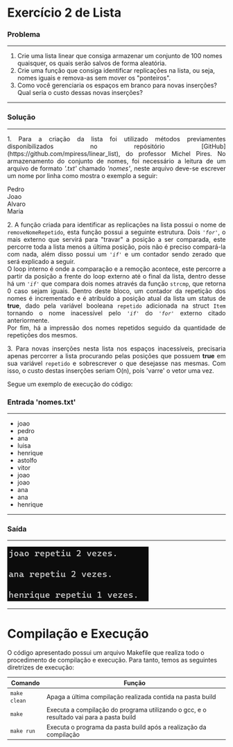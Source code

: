 # Exercício 2 de Lista

### **Problema**
---
1. Crie uma lista linear que consiga armazenar um conjunto de 100 nomes quaisquer, os quais serão salvos de forma aleatória.
2. Crie uma função que consiga identificar replicações na lista, ou seja, nomes iguais e remova-as sem mover os "ponteiros".
3. Como você gerenciaria os espaços em branco para novas inserções? Qual seria o custo dessas novas inserções?
---

### **Solução**
---
<p align="justify">
1. Para a criação da lista foi utilizado métodos previamentes disponibilizados no repósitório [GitHub](https://github.com/mpiress/linear_list), do professor Michel Pires. No armazenamento do conjunto de nomes, foi necessário a leitura de um arquivo de formato <em>'.txt'</em> chamado <em>'nomes'</em>, neste arquivo deve-se escrever um nome por linha como mostra o exemplo a seguir:
</p>

Pedro<br>
Joao<br>
Alvaro<br>
Maria<br>

<p align="justify">
2. A função criada para identificar as replicações na lista possui o nome de <code>removeNomeRepetido</code>, esta função possui a seguinte estrutura. Dois <code><em>'for'</em></code>, o mais externo que servirá para "travar" a posição a ser comparada, este percorre toda a lista menos a última posição, pois não é preciso compará-la com nada, além disso possui um <code><em>'if'</em></code> e um contador sendo zerado que será explicado a seguir.<br>
O loop interno é onde a comparação e a remoção acontece, este percorre a partir da posição a frente do loop externo até o final da lista, dentro desse há um <code><em>'if'</em></code> que compara dois nomes através da função <code>strcmp</code>, que retorna 0 caso sejam iguais. Dentro deste bloco, um contador da repetição dos nomes é incrementado e é atribuído a posição atual da lista um status de <strong>true</strong>, dado pela variável booleana <code>repetido</code> adicionada na struct <code>Item</code> tornando o nome inacessível pelo <code><em>'if'</em></code> do <code><em>'for'</em></code> externo citado anteriormente.<br>
Por fim, há a impressão dos nomes repetidos seguido da quantidade de repetições dos mesmos.
</p>

<p align = "justify">
3. Para novas inserções nesta lista nos espaços inacessíveis, precisaria apenas percorrer a lista procurando pelas posições que possuem <strong>true</strong> em sua variável <code>repetido</code> e sobrescrever o que desejasse nas mesmas. Com isso, o custo destas inserções seriam O(n), pois 'varre' o vetor uma vez.
</p>

<p align = "justify">
Segue um exemplo de execução do código:
</p>

### **Entrada 'nomes.txt'**
---
- joao<br>
- pedro<br>
- ana<br>
- luisa<br>
- henrique<br>
- astolfo<br>
- vitor<br>
- joao<br>
- joao<br>
- ana<br>
- ana<br>
- henrique<br>
---

### **Saída**
---
<img src="imgs/exemploSaida.png">

---

# Compilação e Execução

O código apresentado possui um arquivo Makefile que realiza todo o procedimento de compilação e execução. Para tanto, temos as seguintes diretrizes de execução:


| Comando                |  Função                                                                                           |                     
| -----------------------| ------------------------------------------------------------------------------------------------- |
|  `make clean`          | Apaga a última compilação realizada contida na pasta build                                        |
|  `make`                | Executa a compilação do programa utilizando o gcc, e o resultado vai para a pasta build           |
|  `make run`            | Executa o programa da pasta build após a realização da compilação                                 |